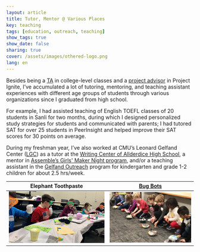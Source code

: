 ```yaml
---
layout: article
title: Tutor, Mentor @ Various Places
key: teaching
tags: [education, outreach, teaching]
show_tags: true
show_date: false
sharing: true
cover: /assets/images/othered-logo.png
lang: en
---
```


Besides being a [TA] in college-level classes and a [project advisor][PI] in Project Ignite, I’ve accumulated a lot of tutoring, mentoring, and teaching assistant experiences with different age groups of students through various organizations since I graduated from high school. 

<!--more-->

For example, I had assisted teaching of English TOEFL classes of 20 students in Sanli for two months, during which I designed personalized study strategies for students and communicated with parents; I had tutored SAT for over 25 students in PeerInsight and helped improve their SAT scores for 30 points on average. 

During my freshman year, I’ve also worked at CMU’s Leonard Gelfand Center ([LGC]) as a tutor at the [Writing Center of Allderdice High School][allderdice], a mentor in [Assemble’s Girls' Maker Night program][assemble], and/or a teaching assistant in the [Gelfand Outreach] program for kindergarten and grade 1-2 children for about 2.5 hrs/week. 

| Elephant Toothpaste | [Bug Bots][bug] |
| ---- | ---- |
| ![](/assets/images/lgc-elephant.jpg) | ![](/assets/images/lgc-bug.jpg) |


[TA]: /activity/7-ta.html
[PI]: /activity/2-cmoa.html
[LGC]: https://www.cmu.edu/gelfand/
[assemble]: http://assemblepgh.org/girls-maker-night/
[allderdice]: https://www.cmu.edu/gelfand/education/cmu-students/lgctutoring.html
[bug]: https://www.cmu.edu/gelfand/photo-gallery/index.html
[Gelfand Outreach]: https://www.cmu.edu/gelfand/gelfand-outreach/index.html